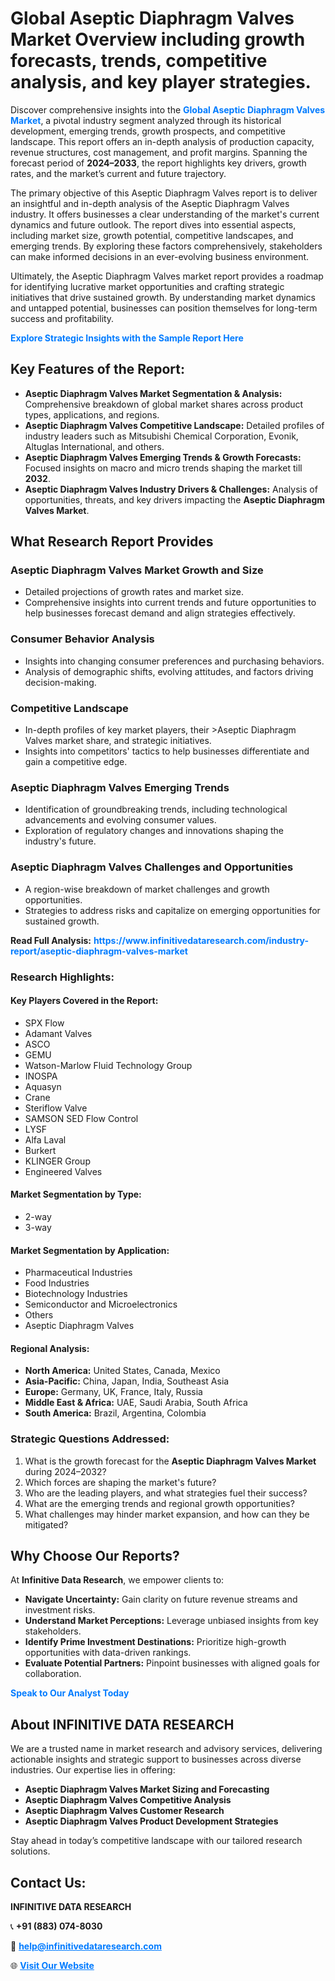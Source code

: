 <h1>Global Aseptic Diaphragm Valves Market Overview including growth forecasts, trends, competitive analysis, and key player strategies.</h1>
<p>
Discover comprehensive insights into the 
<a href="https://www.infinitivedataresearch.com/industry-report/aseptic-diaphragm-valves-market" rel="dofollow" style="color: #007BFF; text-decoration: none;"><strong>Global Aseptic Diaphragm Valves Market</strong></a>, a pivotal industry segment analyzed through its historical development, emerging trends, growth prospects, and competitive landscape. This report offers an in-depth analysis of production capacity, revenue structures, cost management, and profit margins. Spanning the forecast period of <strong>2024–2033</strong>, the report highlights key drivers, growth rates, and the market’s current and future trajectory.
</p>
<p>
The primary objective of this Aseptic Diaphragm Valves report is to deliver an insightful and in-depth analysis of the Aseptic Diaphragm Valves industry. It offers businesses a clear understanding of the market's current dynamics and future outlook. The report dives into essential aspects, including market size, growth potential, competitive landscapes, and emerging trends. By exploring these factors comprehensively, stakeholders can make informed decisions in an ever-evolving business environment.
</p>
<p>
Ultimately, the Aseptic Diaphragm Valves market report provides a roadmap for identifying lucrative market opportunities and crafting strategic initiatives that drive sustained growth. By understanding market dynamics and untapped potential, businesses can position themselves for long-term success and profitability.
</p>
<p>
<a href="https://www.infinitivedataresearch.com/request-sample/reportId=111955" style="color: #007BFF; text-decoration: none;"><strong>Explore Strategic Insights with the Sample Report Here</strong></a>
</p>

<h2>Key Features of the Report:</h2>
<ul>
<li><strong>Aseptic Diaphragm Valves Market Segmentation & Analysis:</strong> Comprehensive breakdown of global market shares across product types, applications, and regions.</li>
<li><strong>Aseptic Diaphragm Valves Competitive Landscape:</strong> Detailed profiles of industry leaders such as Mitsubishi Chemical Corporation, Evonik, Altuglas International, and others.</li>
<li><strong>Aseptic Diaphragm Valves Emerging Trends & Growth Forecasts:</strong> Focused insights on macro and micro trends shaping the market till <strong>2032</strong>.</li>
<li><strong>Aseptic Diaphragm Valves Industry Drivers & Challenges:</strong> Analysis of opportunities, threats, and key drivers impacting the <strong>Aseptic Diaphragm Valves Market</strong>.</li>
</ul>

<h2>What Research Report Provides</h2>
<h3>Aseptic Diaphragm Valves Market Growth and Size</h3>
<ul>
<li>Detailed projections of growth rates and market size.</li>
<li>Comprehensive insights into current trends and future opportunities to help businesses forecast demand and align strategies effectively.</li>
</ul>

<h3>Consumer Behavior Analysis</h3>
<ul>
<li>Insights into changing consumer preferences and purchasing behaviors.</li>
<li>Analysis of demographic shifts, evolving attitudes, and factors driving decision-making.</li>
</ul>

<h3>Competitive Landscape</h3>
<ul>
<li>In-depth profiles of key market players, their >Aseptic Diaphragm Valves market share, and strategic initiatives.</li>
<li>Insights into competitors' tactics to help businesses differentiate and gain a competitive edge.</li>
</ul>

<h3>Aseptic Diaphragm Valves Emerging Trends</h3>
<ul>
<li>Identification of groundbreaking trends, including technological advancements and evolving consumer values.</li>
<li>Exploration of regulatory changes and innovations shaping the industry's future.</li>
</ul>

<h3>Aseptic Diaphragm Valves Challenges and Opportunities</h3>
<ul>
<li>A region-wise breakdown of market challenges and growth opportunities.</li>
<li>Strategies to address risks and capitalize on emerging opportunities for sustained growth.</li>
</ul>
<p><strong>Read Full Analysis:</strong> <a href="https://www.infinitivedataresearch.com/industry-report/aseptic-diaphragm-valves-market" rel="dofollow" style="color: #007BFF; text-decoration: none;"><strong>https://www.infinitivedataresearch.com/industry-report/aseptic-diaphragm-valves-market</strong></a></p>
<h3>Research Highlights:</h3>
<h4>Key Players Covered in the Report:</h4>
<ul><li>SPX Flow</li><li>Adamant Valves</li><li>ASCO</li><li>GEMU</li><li>Watson-Marlow Fluid Technology Group</li><li>INOSPA</li><li>Aquasyn</li><li>Crane</li><li>Steriflow Valve</li><li>SAMSON SED Flow Control</li><li>LYSF</li><li>Alfa Laval</li><li>Burkert</li><li>KLINGER Group</li><li>Engineered Valves</li></ul>
<h4>Market Segmentation by Type:</h4>
<ul><li>2-way</li><li>3-way</li></ul>
<h4>Market Segmentation by Application:</h4>
<ul><li>Pharmaceutical Industries</li><li>Food Industries</li><li>Biotechnology Industries</li><li>Semiconductor and Microelectronics</li><li>Others</li><li>Aseptic Diaphragm Valves</li></ul>

<h4>Regional Analysis:</h4>
<ul>
<li><strong>North America:</strong> United States, Canada, Mexico</li>
<li><strong>Asia-Pacific:</strong> China, Japan, India, Southeast Asia</li>
<li><strong>Europe:</strong> Germany, UK, France, Italy, Russia</li>
<li><strong>Middle East & Africa:</strong> UAE, Saudi Arabia, South Africa</li>
<li><strong>South America:</strong> Brazil, Argentina, Colombia</li>
</ul>

<h3>Strategic Questions Addressed:</h3>
<ol>
<li>What is the growth forecast for the <strong>Aseptic Diaphragm Valves Market</strong> during 2024–2032?</li>
<li>Which forces are shaping the market's future?</li>
<li>Who are the leading players, and what strategies fuel their success?</li>
<li>What are the emerging trends and regional growth opportunities?</li>
<li>What challenges may hinder market expansion, and how can they be mitigated?</li>
</ol>

<h2>Why Choose Our Reports?</h2>
<p>At <strong>Infinitive Data Research</strong>, we empower clients to:</p>
<ul>
<li><strong>Navigate Uncertainty:</strong> Gain clarity on future revenue streams and investment risks.</li>
<li><strong>Understand Market Perceptions:</strong> Leverage unbiased insights from key stakeholders.</li>
<li><strong>Identify Prime Investment Destinations:</strong> Prioritize high-growth opportunities with data-driven rankings.</li>
<li><strong>Evaluate Potential Partners:</strong> Pinpoint businesses with aligned goals for collaboration.</li>
</ul>
<p><a href="https://www.infinitivedataresearch.com/industry-report/aseptic-diaphragm-valves-market" rel="dofollow" style="color: #007BFF; text-decoration: none;"><strong>Speak to Our Analyst Today</strong></a></p>

<h2>About INFINITIVE DATA RESEARCH</h2>
<p>We are a trusted name in market research and advisory services, delivering actionable insights and strategic support to businesses across diverse industries. Our expertise lies in offering:</p>
<ul>
<li><strong>Aseptic Diaphragm Valves Market Sizing and Forecasting</strong></li>
<li><strong>Aseptic Diaphragm Valves Competitive Analysis</strong></li>
<li><strong>Aseptic Diaphragm Valves Customer Research</strong></li>
<li><strong>Aseptic Diaphragm Valves Product Development Strategies</strong></li>
</ul>
<p>Stay ahead in today’s competitive landscape with our tailored research solutions.</p>

<h2>Contact Us:</h2>
<p><strong>INFINITIVE DATA RESEARCH</strong></p>
<p>📞 <strong>+91 (883) 074-8030</strong></p>
<p>📧 <strong><a href="mailto:help@infinitivedataresearch.com" style="color: #007BFF;">help@infinitivedataresearch.com</a></strong></p>
<p>🌐 <strong><a href="https://www.infinitivedataresearch.com" rel="dofollow" style="color: #007BFF;">Visit Our Website</a></strong></p>